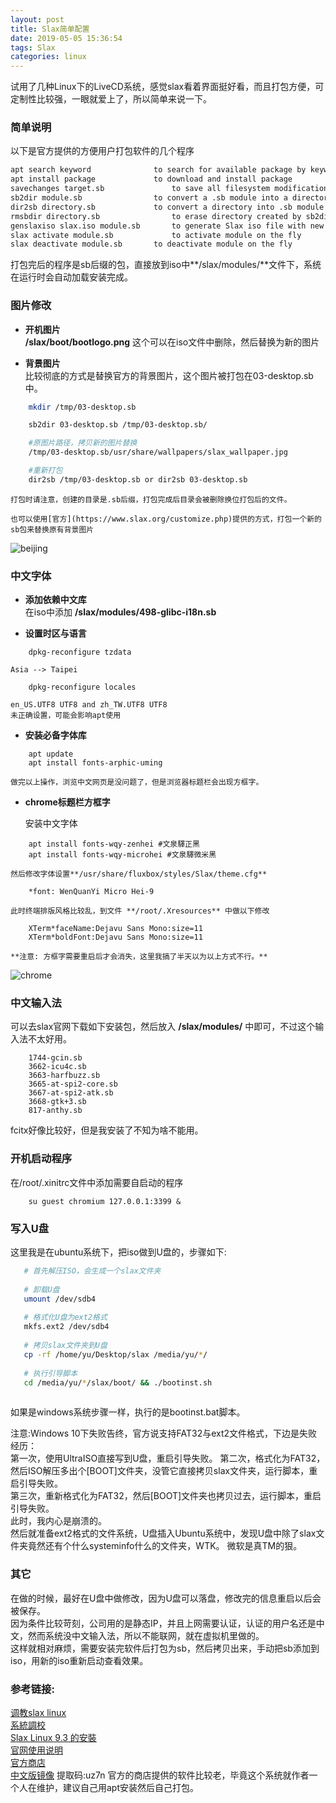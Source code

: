 ```yaml
---
layout: post
title: Slax简单配置
date: 2019-05-05 15:36:54
tags: Slax
categories: linux
---
```

试用了几种Linux下的LiveCD系统，感觉slax看着界面挺好看，而且打包方便，可定制性比较强，一眼就爱上了，所以简单来说一下。

<!--more-->

### 简单说明
以下是官方提供的方便用户打包软件的几个程序
```bash
apt search keyword	            to search for available package by keyword
apt install package	            to download and install package
savechanges target.sb	            to save all filesystem modifications made during current session into a module file
sb2dir module.sb	            to convert a .sb module into a directory
dir2sb directory.sb	            to convert a directory into .sb module
rmsbdir directory.sb	            to erase directory created by sb2dir
genslaxiso slax.iso module.sb	    to generate Slax iso file with new modules
slax activate module.sb	            to activate module on the fly
slax deactivate module.sb	    to deactivate module on the fly
```
打包完后的程序是sb后缀的包，直接放到iso中**/slax/modules/**文件下，系统在运行时会自动加载安装完成。

### 图片修改
-  **开机图片**   
**/slax/boot/bootlogo.png**
这个可以在iso文件中删除，然后替换为新的图片

- **背景图片**  
比较彻底的方式是替换官方的背景图片，这个图片被打包在03-desktop.sb中。
```bash
    mkdir /tmp/03-desktop.sb

    sb2dir 03-desktop.sb /tmp/03-desktop.sb/

    #原图片路径，拷贝新的图片替换
    /tmp/03-desktop.sb/usr/share/wallpapers/slax_wallpaper.jpg

    #重新打包
    dir2sb /tmp/03-desktop.sb or dir2sb 03-desktop.sb
```

	打包时请注意，创建的目录是.sb后缀，打包完成后目录会被删除换位打包后的文件。 

	也可以使用[官方](https://www.slax.org/customize.php)提供的方式，打包一个新的sb包来替换原有背景图片
![beijing](beijing.jpg)

### 中文字体    
-   **添加依赖中文库**   
    在iso中添加 **/slax/modules/498-glibc-i18n.sb**
   
-   **设置时区与语言**  
```
	dpkg-reconfigure tzdata
```
    Asia --> Taipei   
```
	dpkg-reconfigure locales
```
    en_US.UTF8 UTF8 and zh_TW.UTF8 UTF8   
	未正确设置，可能会影响apt使用
    
-   **安装必备字体库**   
```
    apt update  
    apt install fonts-arphic-uming   
```

	做完以上操作，浏览中文网页是没问题了，但是浏览器标题栏会出现方框字。

-   **chrome标题栏方框字**   

	安装中文字体
```
    apt install fonts-wqy-zenhei #文泉驛正黑
    apt install fonts-wqy-microhei #文泉驛微米黑
```
	然后修改字体设置**/usr/share/fluxbox/styles/Slax/theme.cfg**
```
    *font: WenQuanYi Micro Hei-9
```
	此时终端排版风格比较乱，到文件 **/root/.Xresources** 中做以下修改
```
    XTerm*faceName:Dejavu Sans Mono:size=11
    XTerm*boldFont:Dejavu Sans Mono:size=11
```
	**注意: 方框字需要重启后才会消失，这里我搞了半天以为以上方式不行。**

![chrome](chrome.jpg)

### 中文输入法   

可以去slax官网下载如下安装包，然后放入 **/slax/modules/** 中即可，不过这个输入法不太好用。
```
	1744-gcin.sb
	3662-icu4c.sb
	3663-harfbuzz.sb
	3665-at-spi2-core.sb
	3667-at-spi2-atk.sb
	3668-gtk+3.sb
	817-anthy.sb
```
fcitx好像比较好，但是我安装了不知为啥不能用。

### 开机启动程序   
在/root/.xinitrc文件中添加需要自启动的程序   
```
    su guest chromium 127.0.0.1:3399 &
 ```
 
 ### 写入U盘
 这里我是在ubuntu系统下，把iso做到U盘的，步骤如下:
 ```bash
    # 首先解压ISO，会生成一个slax文件夹
    
    # 卸载U盘 
    umount /dev/sdb4 
    
    # 格式化U盘为ext2格式
    mkfs.ext2 /dev/sdb4
    
    # 拷贝slax文件夹到U盘
    cp -rf /home/yu/Desktop/slax /media/yu/*/
    
    # 执行引导脚本 
    cd /media/yu/*/slax/boot/ && ./bootinst.sh
    
```
如果是windows系统步骤一样，执行的是bootinst.bat脚本。

注意:Windows 10下失败告终，官方说支持FAT32与ext2文件格式，下边是失败经历：   
第一次，使用UltraISO直接写到U盘，重启引导失败。
第二次，格式化为FAT32，然后ISO解压多出个[BOOT]文件夹，没管它直接拷贝slax文件夹，运行脚本，重启引导失败。   
第三次，重新格式化为FAT32，然后[BOOT]文件夹也拷贝过去，运行脚本，重启引导失败。  
此时，我内心是崩溃的。   
然后就准备ext2格式的文件系统，U盘插入Ubuntu系统中，发现U盘中除了slax文件夹竟然还有个什么systeminfo什么的文件夹，WTK。
微软是真TM的狠。

### 其它
在做的时候，最好在U盘中做修改，因为U盘可以落盘，修改完的信息重启以后会被保存。   
因为条件比较苛刻，公司用的是静态IP，并且上网需要认证，认证的用户名还是中文，然而系统没中文输入法，所以不能联网，就在虚拟机里做的。   
这样就相对麻烦，需要安装完软件后打包为sb，然后拷贝出来，手动把sb添加到iso，用新的iso重新启动查看效果。

 
### 参考链接:   
[调教slax linux](http://linpinger.github.io/usr/2018-03-09_slax_930.html)   
[系統調校](https://medium.com/@tiat/slax-%E9%9A%A8%E8%BA%AB%E7%A2%9F%E7%B3%BB%E7%B5%B1%E8%AA%BF%E6%A0%A1%E5%82%99%E5%BF%98-537f9af4d5)   
[Slax Linux 9.3 的安裝](http://lycomputer.blogspot.com/2018/03/slax-linux-93-gcin.html)    
[官网使用说明](https://www.slax.org/customize.php)   
[官方商店](https://www.slax.org/modules.php)   
[中文版镜像](https://pan.baidu.com/s/1Ztux8lV_PoTyxOLbKm5sQg)  提取码:uz7n
官方的商店提供的软件比较老，毕竟这个系统就作者一个人在维护，建议自己用apt安装然后自己打包。

